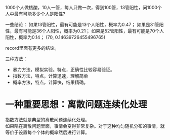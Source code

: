 1000个人做核酸，10人一管，每人只做一次，得到100管，13管阳性，问1000个人中最有可能多少个人是阳性?


一些结论：
如果13管阳性，最有可能是13个人阳性，概率为0.47；
如果是31管阳性，最有可能是36个人阳性，概率为0.21；
如果是52管阳性，最有可能是70个人阳性，概率为0.14；
(70, 0.14639726455496765)

record里面有更多的结论。  

三种方法：
* 暴力方法，模拟实验。特点，正确性比较容易验证。
* 指数方法，特点，计算迅速，理解简单
* 概率方法，特点，计算快，结果精确。

# 一种重要思想：离散问题连续化处理
指数方法就是典型的离散问题连续化处理。  
如果陷在离散问题里面，事情会变得非常复杂。对于这种均匀随机分布的事情，就等价于设置每个个体的概率然后进行计算。